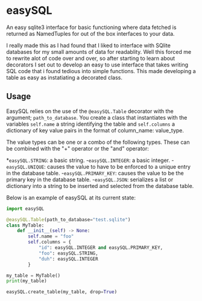 # easySQL
An easy sqlite3 interface for basic functioning where data fetched is returned as NamedTuples for out of the box interfaces to your data.

I really made this as I had found that I liked to interface with SQlite databases for my small amounts of data for readablity. Well this forced me to rewrite alot of code over and over, so after starting to learn about decorators I set out to develop an easy to use interface that takes writing SQL code that i found tedious into simple functions. This made developing a table as easy as instatiating a decorated class.

## Usage
EasySQL relies on the use of the `@easySQL.Table` decorator with the argument; `path_to_database`. You create a class that instantiates with the variables `self.name` a string identifying the table and `self.columns` a dictionary of key value pairs in the format of column_name: value_type.

The value types can be one or a combo of the following types. These can be combined with the "+" operator or the "and" operator:

*`easySQL.STRING`: a basic string.
-`easySQL.INTEGER`: a basic integer.
-`easySQL.UNIQUE`: causes the value to have to be enforced to a unique entry in the database table.
-`easySQL.PRIMARY_KEY`: causes the value to be the primary key in the database table.
-`easySQL.JSON`: serializes a list or dictionary into a string to be inserted and selected from the database table.

Below is an example of easySQL at its current state:

```python
import easySQL

@easySQL.Table(path_to_database="test.sqlite")
class MyTable:
    def __init__(self) -> None:
        self.name = "foo"
        self.columns = {
            "id": easySQL.INTEGER and easySQL.PRIMARY_KEY,
            "foo": easySQL.STRING,
            "duh": easySQL.INTEGER
        }

my_table = MyTable()
print(my_table)

easySQL.create_table(my_table, drop=True)

```
